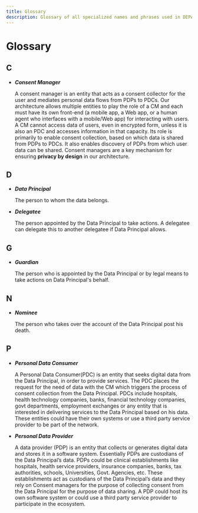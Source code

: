 ```yaml
---
title: Glossary
description: Glossary of all specialized names and phrases used in DEPA. If you dont understand a wording you will find answers here.
---
```


# Glossary

## C

- **_Consent Manager_**

  A consent manager is an entity that acts as a consent collector for the user and mediates personal data flows from PDPs to PDCs. Our architecture allows multiple entities to play the role of a CM and each must have its own front-end (a mobile app, a Web app, or a human agent who interfaces with a mobile/Web app) for interacting with users. A CM cannot access data of users, even in encrypted form, unless it is also an PDC and accesses information in that capacity. Its role is primarily to enable consent collection, based on which data is shared from PDPs to PDCs. It also enables discovery of PDPs from which user data can be shared. Consent managers are a key mechanism for ensuring **privacy by design** in our architecture.

## D

- **_Data Principal_**

  The person to whom the data belongs.

- **_Delegatee_**

  The person appointed by the Data Principal to take actions. A delegatee can delegate this to another delegatee if Data Principal allows.

## G

- **_Guardian_**

  The person who is appointed by the Data Principal or by legal means to take actions on Data Principal's behalf.

## N

- **_Nominee_**

  The person who takes over the account of the Data Principal post his death.

## P

- **_Personal Data Consumer_**

  A Personal Data Consumer(PDC) is an entity that seeks digital data from the Data Principal, in order to provide services. The PDC places the request for the need of data with the CM which triggers the process of consent collection from the Data Principal. PDCs include hospitals, health technology companies, banks, financial technology companies, govt departments, employment exchanges or any entity that is interested in delivering services to the Data Principal based on his data. These entities could have their own systems or use a third party service provider to be part of the network.

- **_Personal Data Provider_**

  A data provider (PDP) is an entity that collects or generates digital data and stores it in a software system. Essentially PDPs are custodians of the Data Principal’s data. PDPs could be clinical establishments like hospitals, health service providers, insurance companies, banks, tax authorities, schools, Universities, Govt. Agencies, etc. These establishments act as custodians of the Data Principal’s data and they rely on Consent managers for the purpose of collecting consent from the Data Principal for the purpose of data sharing. A PDP could host its own software system or could use a third party service provider to participate in the ecosystem.
